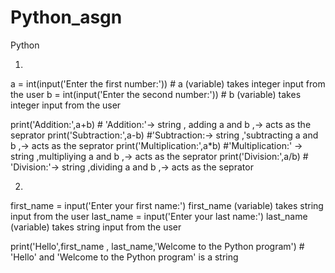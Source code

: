 # Python_asgn
Python

1.

a = int(input('Enter the first number:')) # a (variable) takes integer input from the user
b = int(input('Enter the second number:')) # b (variable) takes integer input from the user

print('Addition:',a+b) # 'Addition:'-> string , adding a and b ,-> acts as the seprator
print('Subtraction:',a-b)  #'Subtraction:-> string ,'subtracting a and b ,-> acts as the seprator
print('Multiplication:',a*b)  #'Multiplication:' -> string ,multipliying a and b ,-> acts as the seprator
print('Division:',a/b)  # 'Division:'-> string ,dividing a and b ,-> acts as the seprator

2.

first_name = input('Enter your first name:') first_name (variable) takes string input from the user
last_name = input('Enter your last name:') last_name (variable) takes string input from the user

print('Hello',first_name , last_name,'Welcome to the Python program') # 'Hello' and 'Welcome to the Python program' is a string 
